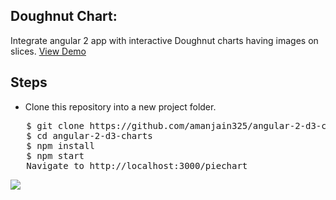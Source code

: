 <h2>Doughnut Chart:</h2>
Integrate angular 2 app with interactive Doughnut charts having images on slices.
<a target="_blank" href="https://plnkr.co/edit/avvvNelREDhFdKCTe8eh?p=preview">View Demo</a>

<h2>Steps</h2>
<ul>
  <li>Clone this repository into a new project folder.</li>
  </ul>
<pre>   $ git clone https://github.com/amanjain325/angular-2-d3-charts.git
   $ cd angular-2-d3-charts
   $ npm install
   $ npm start
   Navigate to http://localhost:3000/piechart</pre>

<img src="https://raw.githubusercontent.com/amanjain325/angular-2-d3-charts/master/src/assets/img/pie-chart-example.png">